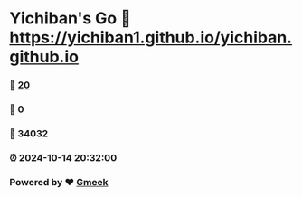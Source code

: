 # Yichiban's Go :link: https://yichiban1.github.io/yichiban.github.io 
### :page_facing_up: [20](https://yichiban1.github.io/yichiban.github.io/tag.html) 
### :speech_balloon: 0 
### :hibiscus: 34032 
### :alarm_clock: 2024-10-14 20:32:00 
### Powered by :heart: [Gmeek](https://github.com/Meekdai/Gmeek)
